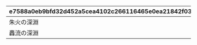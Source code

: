 |e7588a0eb9bfd32d452a5cea4102c266116465e0ea21842f036e52ee68081893|588f3c786ec536a74cf2f0ad02107cebf95777f43522e2e327885597f3839a14|0c271e97a4311cb0ff8c8fbd9c86cdabf3b112559ffffc407d289f827c5712aa|bec70b7b70c8bf66250e6d8ab681806a965fc94fd2a73a0af13448e0dbe9cc21|7b166f43578ce2a2a9f34766bf102cfb001a6ee34d1b6ebf8f5a513b37350c11|ab93396ff77856753c9b04fdfc5be0c913f74dfb07a7a2a0fa7f421470dbc01d|
| --- | --- | --- | --- | --- | --- |
|朱火の深淵|92407|1|2024/07/04 12:00:00|70001|2024/07/08 20:59:59|
|轟流の深淵|92408|2|2024/08/04 12:00:00|70002|2024/08/08 20:59:59|